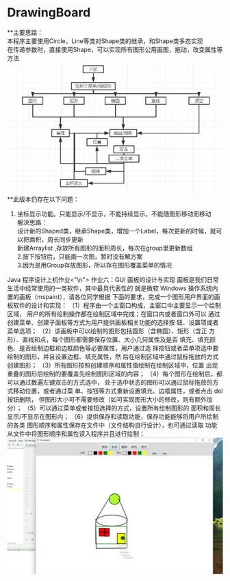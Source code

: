 # DrawingBoard
**主要思路：  
本程序主要使用Circle，Line等类对Shape类的继承，和Shape类多态实现  
在传递参数时，直接使用Shape，可以实现所有图形公用画图，拖动，改变属性等方法  
 ![](src/main/1.png)  
**此版本仍存在以下问题：  
1.	坐标显示功能。只能显示/不显示，不能持续显示，不能随图形移动而移动  
解决思路：  
设计新的Shaped类，继承Shape类，增加一个Label，每次更新的时候，就可以把面积，周长同步更新  
新建Arraylist <Label>,存放所有图形的面积周长，每次在group里更新数组  
2.按下按钮后，只能画一次图，暂时没有解方案  
3.因为是用Group存放图形，所以存在图形覆盖菜单的情况  
  
    
Java 程序设计上机作业<"\n">
作业六：GUI 画板的设计与实现
画板是我们日常生活中经常使用的一类软件，其中最具代表性的
就是微软 Windows 操作系统内置的画板（mspaint），请各位同学根据
下面的要求，完成一个图形用户界面的画板软件的设计和实现：
（1）程序由一个主窗口构成，主窗口中主要显示一个绘制区域，
用户的所有绘制操作都在绘制区域中完成；在窗口内或者窗口外可以
通过创建菜单、创建子面板等方式为用户提供画板相关功能的选择按
钮、设置项或者菜单选项；
（2）该画板中可以绘制的图形包括圆形（含椭圆）、矩形（含正
方形）、直线和点，每个图形都需要保存位置、大小几何属性及是否
填充、填充颜色、是否绘制边框和边框颜色等必要属性，用户通过选
择按钮或者菜单项选中要绘制的图形，并且设置边框、填充属性，然
后在绘制区域中通过鼠标拖放的方式创建图形；
（3）所有图形按照创建顺序和属性值绘制在绘制区域中，位置
出现重叠的图形后绘制的要覆盖先绘制图形区域的内容；
（4）每个图形在绘制后，都可以通过数遍左键双击的方式选中，
处于选中状态的图形可以通过鼠标拖放的方式移动位置，或者通过菜
单、按钮等方式重新设置填充、边框属性，或者点击 del 按钮删除，
但图形大小可不需要修改（如可实现图形大小的修改，则有额外加分）；
（5）可以通过菜单或者按钮选择的方式，设置所有绘制图形的
面积和周长显示/不显示在图形内；
（6）提供保存和读取功能，保存功能能够将用户所绘制的各类
图形顺序和属性保存在文件中（文件结构自行设计），也可通过读取
功能从文件中将图形顺序和属性读入程序并且进行绘制；  
 ![](src/main/2.png)
